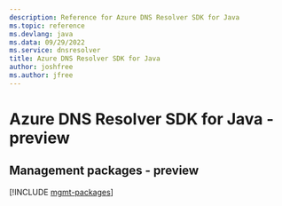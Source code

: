 ```yaml
---
description: Reference for Azure DNS Resolver SDK for Java
ms.topic: reference
ms.devlang: java
ms.data: 09/29/2022
ms.service: dnsresolver
title: Azure DNS Resolver SDK for Java
author: joshfree
ms.author: jfree
---
```

# Azure DNS Resolver SDK for Java - preview

## Management packages - preview
[!INCLUDE [mgmt-packages](dns-resolver-mgmt-index.md)]